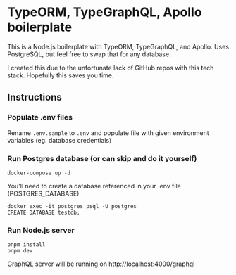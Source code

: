 # TypeORM, TypeGraphQL, Apollo boilerplate

This is a Node.js boilerplate with TypeORM, TypeGraphQL, and Apollo. Uses PostgreSQL, but feel free to swap that for any database.

I created this due to the unfortunate lack of GitHub repos with this tech stack. Hopefully this saves you time.

## Instructions

### Populate .env files

Rename `.env.sample` to `.env` and populate file with given environment variables (eg. database credentials)

### Run Postgres database (or can skip and do it yourself)

```
docker-compose up -d
```

You'll need to create a database referenced in your .env file (POSTGRES_DATABASE)

```
docker exec -it postgres psql -U postgres
CREATE DATABASE testdb;
```

### Run Node.js server

```
pnpm install
pnpm dev
```

GraphQL server will be running on http://localhost:4000/graphql
